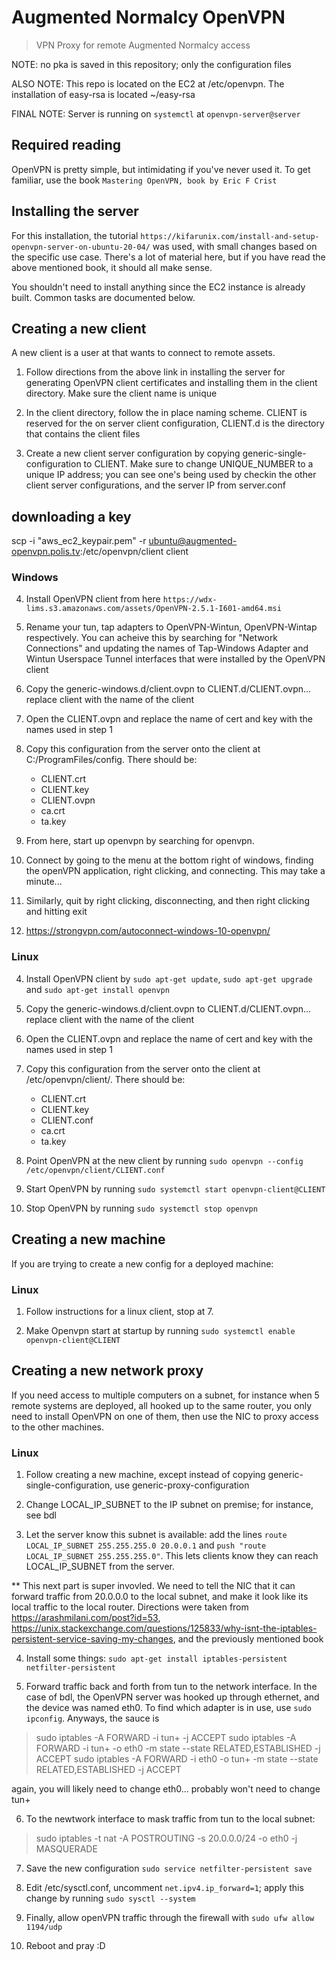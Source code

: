 # Augmented Normalcy OpenVPN

> VPN Proxy for remote Augmented Normalcy access

NOTE: no pka is saved in this repository; only the configuration files

ALSO NOTE: This repo is located on the EC2 at /etc/openvpn. The installation of easy-rsa is located ~/easy-rsa

FINAL NOTE: Server is running on `systemctl` at `openvpn-server@server`

## Required reading

OpenVPN is pretty simple, but intimidating if you've never used it. To get familiar, use the book `Mastering OpenVPN, book by Eric F Crist`

## Installing the server 

For this installation, the tutorial `https://kifarunix.com/install-and-setup-openvpn-server-on-ubuntu-20-04/` was used, with small
changes based on the specific use case. There's a lot of material here, but if you have read the above mentioned book, it should
all make sense.

You shouldn't need to install anything since the EC2 instance is already built. Common tasks are documented below.

## Creating a new client

A new client is a user at that wants to connect to remote assets.

1. Follow directions from the above link in installing the server for generating OpenVPN client certificates and installing them
in the client directory. Make sure the client name is unique
   
2. In the client directory, follow the in place naming scheme. CLIENT is reserved for the on server client configuration,
CLIENT.d is the directory that contains the client files
   
3. Create a new client server configuration by copying generic-single-configuration to CLIENT. Make sure to change UNIQUE_NUMBER
to a unique IP address; you can see one's being used by checkin the other client server configurations, and the
server IP from server.conf

## downloading a key

scp -i "aws_ec2_keypair.pem" -r ubuntu@augmented-openvpn.polis.tv:/etc/openvpn/client client

   
### Windows

4. Install OpenVPN client from here `https://wdx-lims.s3.amazonaws.com/assets/OpenVPN-2.5.1-I601-amd64.msi`

5. Rename your tun, tap adapters to OpenVPN-Wintun, OpenVPN-Wintap respectively. You can acheive this by searching for
"Network Connections" and updating the names of Tap-Windows Adapter and Wintun Userspace Tunnel interfaces that were
installed by the OpenVPN client

6. Copy the generic-windows.d/client.ovpn to CLIENT.d/CLIENT.ovpn... replace client with the name of the client

7. Open the CLIENT.ovpn and replace the name of cert and key with the names used in step 1

8. Copy this configuration from the server onto the client at C:/ProgramFiles/config. There should be:
    - CLIENT.crt
    - CLIENT.key
    - CLIENT.ovpn
    - ca.crt
    - ta.key
    
9. From here, start up openvpn by searching for openvpn.

10. Connect by going to the menu at the bottom right of windows, finding the openVPN application, right clicking, and connecting.
This may take a minute...
   
11. Similarly, quit by right clicking, disconnecting, and then right clicking and hitting exit

12. https://strongvpn.com/autoconnect-windows-10-openvpn/

### Linux

4. Install OpenVPN client by `sudo apt-get update`, `sudo apt-get upgrade` and `sudo apt-get install openvpn`

5. Copy the generic-windows.d/client.ovpn to CLIENT.d/CLIENT.ovpn... replace client with the name of the client

6. Open the CLIENT.ovpn and replace the name of cert and key with the names used in step 1

7. Copy this configuration from the server onto the client at /etc/openvpn/client/. There should be:
    - CLIENT.crt
    - CLIENT.key
    - CLIENT.conf
    - ca.crt
    - ta.key
    
8. Point OpenVPN at the new client by running `sudo openvpn --config /etc/openvpn/client/CLIENT.conf`

9. Start OpenVPN by running `sudo systemctl start openvpn-client@CLIENT`
   
10. Stop OpenVPN by running `sudo systemctl stop openvpn`

## Creating a new machine

If you are trying to create a new config for a deployed machine:

### Linux

1. Follow instructions for a linux client, stop at 7.

2. Make Openvpn start at startup by running `sudo systemctl enable openvpn-client@CLIENT`

## Creating a new network proxy

If you need access to multiple computers on a subnet, for instance when 5 remote systems are deployed, all hooked up
to the same router, you only need to install OpenVPN on one of them, then use the NIC to proxy access to the other
machines.

### Linux

1. Follow creating a new machine, except instead of copying generic-single-configuration, use generic-proxy-configuration

2. Change LOCAL_IP_SUBNET to the IP subnet on premise; for instance, see bdl

3. Let the server know this subnet is available: add the lines `route LOCAL_IP_SUBNET 255.255.255.0 20.0.0.1` and
   `push "route LOCAL_IP_SUBNET 255.255.255.0"`. This lets clients know they can reach LOCAL_IP_SUBNET from the server.
   
** This next part is super invovled. We need to tell the NIC that it can forward traffic from 20.0.0.0 to the local subnet,
and make it look like its local traffic to the local router. Directions were taken from https://arashmilani.com/post?id=53,
https://unix.stackexchange.com/questions/125833/why-isnt-the-iptables-persistent-service-saving-my-changes, and the previously
mentioned book

4. Install some things: `sudo apt-get install iptables-persistent netfilter-persistent`

5. Forward traffic back and forth from tun to the network interface. In the case of bdl, the OpenVPN server was hooked up
through ethernet, and the device was named eth0. To find which adapter is in use, use `sudo ipconfig`. Anyways, the sauce
is

> sudo iptables -A FORWARD -i tun+ -j ACCEPT
> sudo iptables -A FORWARD -i tun+ -o eth0 -m state --state RELATED,ESTABLISHED -j ACCEPT
> sudo iptables -A FORWARD -i eth0 -o tun+ -m state --state RELATED,ESTABLISHED -j ACCEPT

again, you will likely need to change eth0... probably won't need to change tun+

6. To the newtwork interface to mask traffic from tun to the local subnet:

> sudo iptables -t nat -A POSTROUTING -s 20.0.0.0/24 -o eth0 -j MASQUERADE

7. Save the new configuration `sudo service netfilter-persistent save`

8. Edit /etc/sysctl.conf, uncomment `net.ipv4.ip_forward=1`; apply this change by running `sudo sysctl --system`

9. Finally, allow openVPN traffic through the firewall with `sudo ufw allow 1194/udp`

10. Reboot and pray :D



